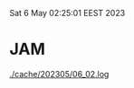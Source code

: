Sat  6 May 02:25:01 EEST 2023
# JAM
<a href='./cache/202305/06_02.log'>./cache/202305/06_02.log</a>
